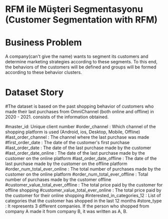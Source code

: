 # RFM ile Müşteri Segmentasyonu (Customer Segmentation with RFM)
# Business Problem

A company(can't give the name) wants to segment its customers and determine marketing strategies according to these segments.
To this end, the behaviors of the customers will be defined and groups will be formed according to these behavior clusters.

# Dataset Story
 #The dataset is based on the past shopping behavior of customers who made their last purchases from OmniChannel (both online and offline) in 2020 - 2021.
 consists of the information obtained.

 #master_id: Unique client number
 #order_channel : Which channel of the shopping platform is used (Android, ios, Desktop, Mobile, Offline)
 #last_order_channel : The channel where the last purchase was made
 #first_order_date : The date of the customer's first purchase
 #last_order_date : The date of the last purchase made by the customer
 #last_order_date_online : The date of the last purchase made by the customer on the online platform
 #last_order_date_offline : The date of the last purchase made by the customer on the offline platform
 #order_num_total_ever_online : The total number of purchases made by the customer on the online platform
 #order_num_total_ever_offline : Total number of purchases made by the customer offline
 #customer_value_total_ever_offline : The total price paid by the customer for offline shopping
 #customer_value_total_ever_online : The total price paid by the customer for their online shopping
 #interested_in_categories_12 : List of categories that the customer has shopped in the last 12 months
 #store_type : It represents 3 different companies. If the person who shopped from company A made it from company B, it was written as A, B.
